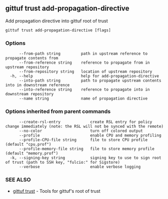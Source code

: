 ## gittuf trust add-propagation-directive

Add propagation directive into gittuf root of trust

```
gittuf trust add-propagation-directive [flags]
```

### Options

```
      --from-path string         path in upstream reference to propagate contents from
      --from-reference string    reference to propagate from in upstream repository
      --from-repository string   location of upstream repository
  -h, --help                     help for add-propagation-directive
      --into-path string         path to propagate upstream contents into in downstream reference
      --into-reference string    reference to propagate into in downstream repository
      --name string              name of propagation directive
```

### Options inherited from parent commands

```
      --create-rsl-entry             create RSL entry for policy change immediately (note: the RSL will not be synced with the remote)
      --no-color                     turn off colored output
      --profile                      enable CPU and memory profiling
      --profile-CPU-file string      file to store CPU profile (default "cpu.prof")
      --profile-memory-file string   file to store memory profile (default "memory.prof")
  -k, --signing-key string           signing key to use to sign root of trust (path to SSH key, "fulcio:" for Sigstore)
      --verbose                      enable verbose logging
```

### SEE ALSO

* [gittuf trust](gittuf_trust.md)	 - Tools for gittuf's root of trust

